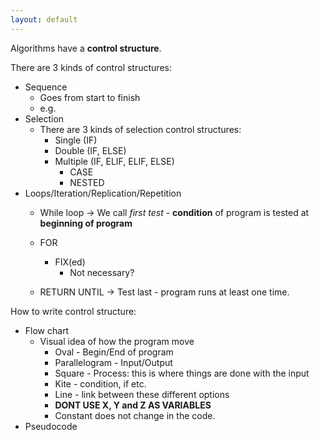 ```yaml
---
layout: default
---
```


Algorithms have a **control structure**.

There are 3 kinds of control structures: 
- Sequence
	- Goes from start to finish
	- e.g.
- Selection
	- There are 3 kinds of selection control structures:
		- Single (IF)
		- Double (IF, ELSE)
		- Multiple (IF, ELIF, ELIF, ELSE)
			- CASE
			- NESTED
- Loops/Iteration/Replication/Repetition
	- While loop -> We call *first test* - **condition** of program is tested at **beginning of program**
	- FOR
		- FIX(ed)
			- Not necessary?

	- RETURN UNTIL -> Test last - program runs at least one time.

How to write control structure:
- Flow chart
	- Visual idea of how the program move
		- Oval - Begin/End of program
		- Parallelogram - Input/Output
		- Square - Process: this is where things are done with the input
		- Kite - condition, if etc.
		- Line - link between these different options
		- **DONT USE X, Y and Z AS VARIABLES**
		- Constant does not change in the code.
- Pseudocode